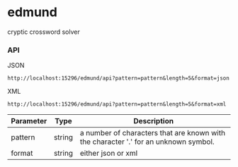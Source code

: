 edmund
======

cryptic crossword solver

### API

JSON
```
http://localhost:15296/edmund/api?pattern=pattern&length=5&format=json
```

XML
```
http://localhost:15296/edmund/api?pattern=pattern&length=5&format=xml
```

Parameter | Type | Description
--- | --- | ---
pattern | string | a number of characters that are known with the character '.' for an unknown symbol.
format | string | either json or xml
